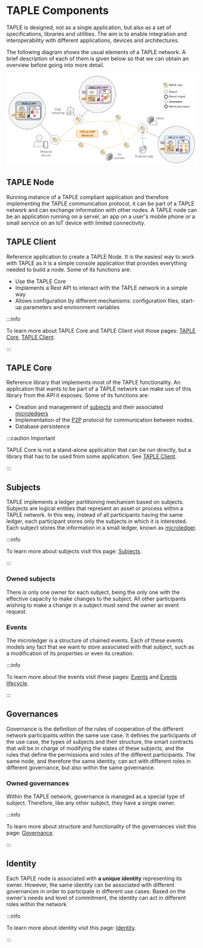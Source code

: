 # TAPLE Components
TAPLE is designed, not as a single application, but also as a set of specifications, libraries and utilities. The aim is to enable integration and interoperability with different applications, devices and architectures. 

The following diagram shows the usual elements of a TAPLE network. A brief description of each of them is given below so that we can obtain an overview before going into more detail.

![Net overview](../img/net-overview.png)

## TAPLE Node
Running instance of a TAPLE compliant application and therefore implementing the TAPLE communication protocol, it can be part of a TAPLE network and can exchange information with other nodes. A TAPLE node can be an application running on a server, an app on a user's mobile phone or a small service on an IoT device with limited connectivity.

## TAPLE Client
Reference application to create a TAPLE Node. It is the easiest way to work with TAPLE as it is a simple console application that provides everything needed to build a node. Some of its functions are:
- Use the TAPLE Core 
- Implements a Rest API to interact with the TAPLE network in a simple way
- Allows configuration by different mechanisms: configuration files, start-up parameters and environment variables

:::info

To learn more about TAPLE Core and TAPLE Client visit those pages: [TAPLE Core](../reference/taple-core.md), [TAPLE Client](./../reference/taple-client-config.md).

:::

## TAPLE Core
Reference library that implements most of the TAPLE functionality. An application that wants to be part of a TAPLE network can make use of this library from the API it exposes. Some of its functions are:
- Creation and management of [subjects](./subjects.md) and their associated [microledgers](./subjects.md#microledger) 
- Implementation of the [P2P](../reference/glossary.md#p2p) protocol for communication between nodes.
- Database persistence

:::caution Important

TAPLE Core is not a stand-alone application that can be run directly, but a library that has to be used from some application. See [TAPLE Client](#taple-client).

:::

## Subjects
TAPLE implements a ledger partitioning mechanism based on subjects. Subjects are logical entities that represent an asset or process within a TAPLE network. In this way, instead of all participants having the same ledger, each participant stores only the subjects in which it is interested. Each subject stores the information in a small ledger, known as [microledger](./subjects.md#microledger). 

:::info

To learn more about subjects visit this page: [Subjects](./subjects.md).

:::

### Owned subjects
There is only one owner for each subject, being the only one with the effective capacity to make changes to the subject. All other participants wishing to make a change in a subject must send the owner an event request. 

### Events 
The microledger is a structure of chained events. Each of these events models any fact that we want to store associated with that subject, such as a modification of its properties or even its creation. 

:::info

To learn more about the events visit these pages: [Events](./events.md) and [Events lifecycle](./event-life-cycle.md).

:::

## Governances
Governance is the definition of the rules of cooperation of the different network participants within the same use case. It defines the participants of the use case, the types of subjects and their structure, the smart contracts that will be in charge of modifying the states of these subjects, and the rules that define the permissions and roles of the different participants. The same node, and therefore the same identity, can act with different roles in different governance, but also within the same governance.

### Owned governances
Within the TAPLE network, governance is managed as a special type of subject. Therefore, like any other subject, they have a single owner.

:::info

To learn more about structure and functionality of the governances visit this page: [Governance](./governance.md).

:::

## Identity
Each TAPLE node is associated with **a unique identity** representing its owner. However, the same identity can be associated with different governances in order to participate in different use cases. Based on the owner's needs and level of commitment, the identity can act in different roles within the network. 

:::info

To learn more about identity visit this page: [Identity](./identity.md).

:::